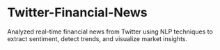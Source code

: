 # Twitter-Financial-News
Analyzed real-time financial news from Twitter using NLP techniques to extract sentiment, detect trends, and visualize market insights.
